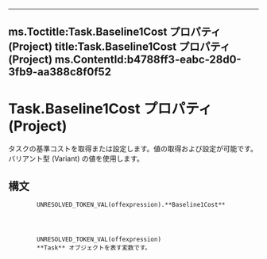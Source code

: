 

---
ms.Toctitle:Task.Baseline1Cost プロパティ (Project)
title:Task.Baseline1Cost プロパティ (Project)
ms.ContentId:b4788ff3-eabc-28d0-3fb9-aa388c8f0f52
---
# Task.Baseline1Cost プロパティ (Project)




タスクの基準コストを取得または設定します。値の取得および設定が可能です。バリアント型 (Variant) の値を使用します。

## 構文

            UNRESOLVED_TOKEN_VAL(offexpression).**Baseline1Cost**




            UNRESOLVED_TOKEN_VAL(offexpression)
            **Task** オブジェクトを表す変数です。




